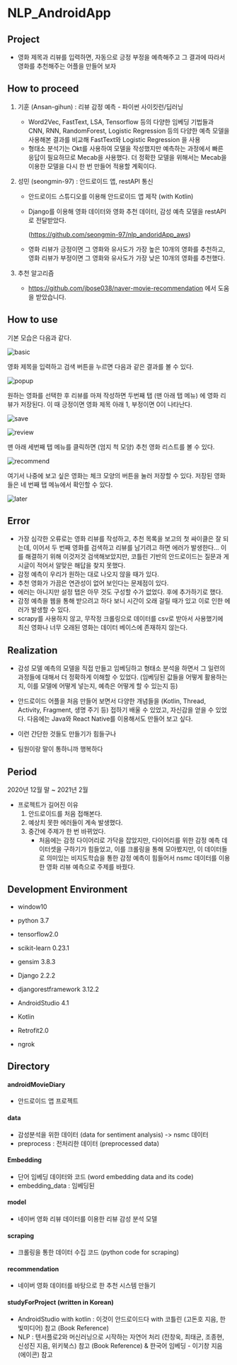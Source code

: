 # NLP_AndroidApp

## Project

- 영화 제목과 리뷰를 입력하면, 자동으로 긍정 부정을 예측해주고 그 결과에 따라서 영화를 추천해주는 어플을 만들어 보자



## How to proceed

1. 기훈 (Ansan-gihun) : 리뷰 감정 예측 - 파이썬 사이킷런/딥러닝

   - Word2Vec, FastText, LSA, Tensorflow 등의 다양한 임베딩 기법들과 CNN, RNN, RandomForest, Logistic Regression 등의 다양한 예측 모델을 사용해본 결과를 비교해 FastText와 Logistic Regression 을 사용
   - 형태소 분석기는 Okt를 사용하여 모델을 작성했지만 예측하는 과정에서 빠른 응답이 필요하므로 Mecab을 사용했다. 더 정확한 모델을 위해서는 Mecab을 이용한 모델을 다시 한 번 만들어 적용할 계획이다.

2. 성민 (seongmin-97) : 안드로이드 앱, restAPI 통신

   - 안드로이드 스튜디오를 이용해 안드로이드 앱 제작 (with Kotlin)

   - Django를 이용해 영화 데이터와 영화 추천 데이터, 감성 예측 모델을 restAPI로 전달받았다.

     (https://github.com/seongmin-97/nlp_andoridApp_aws)

   - 영화 리뷰가 긍정이면 그 영화와 유사도가 가장 높은 10개의 영화를 추천하고, 영화 리뷰가 부정이면 그 영화와 유사도가 가장 낮은 10개의 영화를 추천했다.

3. 추천 알고리즘

   - https://github.com/jbose038/naver-movie-recommendation 에서 도움을 받았습니다.



## How to use

기본 모습은 다음과 같다.

![basic](./basic.png)

영화 제목을 입력하고 검색 버튼을 누르면 다음과 같은 결과를 볼 수 있다.

![popup](./popup.png)

원하는 영화를 선택한 후 리뷰를 마져 작성하면 두번째 탭 (맨 아래 탭 메뉴) 에 영화 리뷰가 저장된다. 이 때 긍정이면 영화 제목 아래 1, 부정이면 0이 나타난다.

![save](./save.png)

![review](./reviewMovie.png)

맨 아래 세번째 탭 메뉴를 클릭하면 (엄지 척 모양) 추천 영화 리스트를 볼 수 있다.

![recommend](./recommend.png)

여기서 나중에 보고 싶은 영화는 체크 모양의 버튼을 눌러 저장할 수 있다. 저장된 영화들은 네 번째 탭 메뉴에서 확인할 수 있다.

![later](./later.png)

## Error

- 가장 심각한 오류로는 영화 리뷰를 작성하고, 추천 목록을 보고의 첫 싸이클은 잘 되는데, 이어서 두 번째 영화를 검색하고 리뷰를 남기려고 하면 에러가 발생한다... 이를 해결하기 위해 이것저것 검색해보았지만, 코틀린 기반의 안드로이드는 질문과 게시글이 적어서 알맞은 해답을 찾지 못했다.
- 감정 예측이 우리가 원하는 대로 나오지 않을 때가 있다.
- 추천 영화가 가끔은 연관성이 없어 보인다는 문제점이 있다.
- 에러는 아니지만 설정 탭은 아무 것도 구성할 수가 없었다. 후에 추가하기로 했다.
- 감정 예측을 웹을 통해 받으려고 하다 보니 시간이 오래 걸릴 때가 있고 이로 인한 에러가 발생할 수 있다.
- scrapy를 사용하지 않고, 무작정 크롤링으로 데이터를 csv로 받아서 사용했기에 최신 영화나 너무 오래된 영화는 데이터 베이스에 존재하지 않는다.

## Realization

- 감성 모델 예측의 모델을 직접 만들고 임베딩하고 형태소 분석을 하면서 그 일련의 과정들에 대해서 더 정확하게 이해할 수 있었다. (임베딩된 값들을 어떻게 활용하는지, 이를 모델에 어떻게 넣는지, 예측은 어떻게 할 수 있는지 등)
- 안드로이드 어플을 처음 만들어 보면서 다양한 개념들을 (Kotlin, Thread, Activity, Fragment, 생명 주기 등) 접하기 배울 수 있었고, 자신감을 얻을 수 있었다. 다음에는 Java와 React Native를 이용해서도 만들어 보고 싶다.
- 이런 간단한 것들도 만들기가 힘들구나

- 팀원이랑 말이 통하니까 행복하다



## Period

2020년 12월 말 ~ 2021년 2월

- 프로젝트가 길어진 이유
  1. 안드로이드를 처음 접해본다.
  2. 예상치 못한 에러들이 계속 발생했다.
  3. 중간에 주제가 한 번 바뀌었다.
     - 처음에는 감정 다이어리로 가닥을 잡았지만, 다이어리를 위한 감정 예측 데이터셋을 구하기가 힘들었고, 이를 크롤링을 통해 모아봤지만, 이 데이터들로 의미있는 비지도학습을 통한 감정 예측이 힘들어서 nsmc 데이터를 이용한 영화 리뷰 예측으로 주제를 바꿨다.



## Development Environment

- window10

- python 3.7

- tensorflow2.0

- scikit-learn 0.23.1

- gensim 3.8.3

- Django 2.2.2

- djangorestframework 3.12.2

- AndroidStudio 4.1

- Kotlin

- Retrofit2.0

- ngrok
  
  

## Directory

#### androidMovieDiary
- 안드로이드 앱 프로젝트
#### data
- 감성분석을 위한 데이터 (data for sentiment analysis) -> nsmc 데이터
- preprocess : 전처리한 데이터 (preprocessed data)

#### Embedding
- 단어 임베딩 데이터와 코드 (word embedding data and its code)
- embedding_data : 임베딩된 

#### model
- 네이버 영화 리뷰 데이터를 이용한 리뷰 감성 분석 모델

#### scraping
- 크롤링을 통한 데이터 수집 코드 (python code for scraping)

#### recommendation
- 네이버 영화 데이터를 바탕으로 한 추천 시스템 만들기

#### studyForProject (written in Korean)
- AndroidStudio with kotlin : 이것이 안드로이드다 with 코틀린 (고돈호 지음, 한빛미디어) 참고 (Book Reference)
- NLP : 텐서플로2와 머신러닝으로 시작하는 자연어 처리 (전창욱, 최태균, 조종현, 신성진 지음, 위키북스) 참고 (Book Reference) & 한국어 임베딩 - 이기창 지음 (에이콘) 참고
